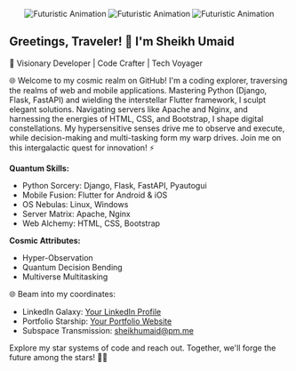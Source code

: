 <p align="center">
  <img src="https://media.tenor.com/8FczG7k6kBsAAAAM/space-galaxy.gif" alt="Futuristic Animation" />
  <img src="https://mir-s3-cdn-cf.behance.net/project_modules/disp/c302f8106533937.5f91cf38ecb08.gif" alt="Futuristic Animation" />
  <img src="https://media.tenor.com/8FczG7k6kBsAAAAM/space-galaxy.gif" alt="Futuristic Animation" />
</p>


## Greetings, Traveler! 🌌 I'm Sheikh Umaid

🚀 Visionary Developer | Code Crafter | Tech Voyager

🌐 Welcome to my cosmic realm on GitHub! I'm a coding explorer, traversing the realms of web and mobile applications. Mastering Python (Django, Flask, FastAPI) and wielding the interstellar Flutter framework, I sculpt elegant solutions. Navigating servers like Apache and Nginx, and harnessing the energies of HTML, CSS, and Bootstrap, I shape digital constellations. My hypersensitive senses drive me to observe and execute, while decision-making and multi-tasking form my warp drives. Join me on this intergalactic quest for innovation! ⚡️

**Quantum Skills:**
- Python Sorcery: Django, Flask, FastAPI, Pyautogui
- Mobile Fusion: Flutter for Android & iOS
- OS Nebulas: Linux, Windows
- Server Matrix: Apache, Nginx
- Web Alchemy: HTML, CSS, Bootstrap

**Cosmic Attributes:**
- Hyper-Observation
- Quantum Decision Bending
- Multiverse Multitasking

🌐 Beam into my coordinates:
- LinkedIn Galaxy: [Your LinkedIn Profile](https://www.linkedin.com/in/sheikh-umaid-795a101b6/)
- Portfolio Starship: [Your Portfolio Website](https://www.sheikhumaid.me)
- Subspace Transmission: sheikhumaid@pm.me

Explore my star systems of code and reach out. Together, we'll forge the future among the stars! 🌌🌟
